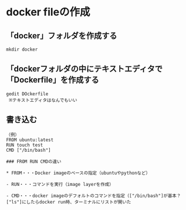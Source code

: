 # docker fileの作成

## 「docker」フォルダを作成する
```ubuntu
mkdir docker
```
## 「dockerフォルダの中にテキストエディタで「Dockerfile」を作成する
```ubuntu
gedit DOckerfile
 ※テキストエディタはなんでもいい
 ```
 
 ## 書き込む
 ```text
 （例）
 FROM ubuntu:latest
 RUN touch test
 CMD ["/bin/bash"]
 
### FROM RUN CMDの違い

* FROM・・・Docker imageのベースの指定（ubuntuやpythonなど）

- RUN・・・コマンドを実行（image layerを作成）

- CMD・・・docker imageのデフォルトのコマンドを指定（["/bin/bash"]が基本？　["ls"]にしたらdocker run時、ターミナルにリストが開いた
